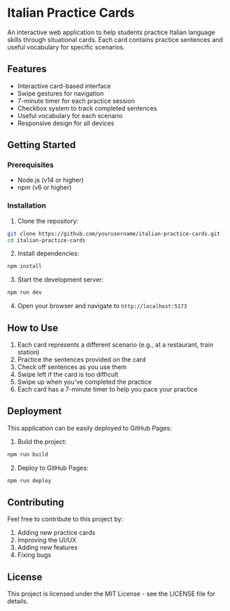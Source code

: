 # Italian Practice Cards

An interactive web application to help students practice Italian language skills through situational cards. Each card contains practice sentences and useful vocabulary for specific scenarios.

## Features

- Interactive card-based interface
- Swipe gestures for navigation
- 7-minute timer for each practice session
- Checkbox system to track completed sentences
- Useful vocabulary for each scenario
- Responsive design for all devices

## Getting Started

### Prerequisites

- Node.js (v14 or higher)
- npm (v6 or higher)

### Installation

1. Clone the repository:
```bash
git clone https://github.com/yourusername/italian-practice-cards.git
cd italian-practice-cards
```

2. Install dependencies:
```bash
npm install
```

3. Start the development server:
```bash
npm run dev
```

4. Open your browser and navigate to `http://localhost:5173`

## How to Use

1. Each card represents a different scenario (e.g., at a restaurant, train station)
2. Practice the sentences provided on the card
3. Check off sentences as you use them
4. Swipe left if the card is too difficult
5. Swipe up when you've completed the practice
6. Each card has a 7-minute timer to help you pace your practice

## Deployment

This application can be easily deployed to GitHub Pages:

1. Build the project:
```bash
npm run build
```

2. Deploy to GitHub Pages:
```bash
npm run deploy
```

## Contributing

Feel free to contribute to this project by:
1. Adding new practice cards
2. Improving the UI/UX
3. Adding new features
4. Fixing bugs

## License

This project is licensed under the MIT License - see the LICENSE file for details.
